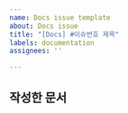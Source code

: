 ```yaml
---
name: Docs issue template
about: Docs issue
title: "[Docs] #이슈번호 제목"
labels: documentation
assignees: ''

---
```


## 작성한 문서
